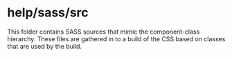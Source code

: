 # help/sass/src

This folder contains SASS sources that mimic the component-class hierarchy. These files
are gathered in to a build of the CSS based on classes that are used by the build.
